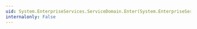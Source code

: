 ```yaml
---
uid: System.EnterpriseServices.ServiceDomain.Enter(System.EnterpriseServices.ServiceConfig)
internalonly: False
---
```

